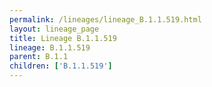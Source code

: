 ```yaml
---
permalink: /lineages/lineage_B.1.1.519.html
layout: lineage_page
title: Lineage B.1.1.519
lineage: B.1.1.519
parent: B.1.1
children: ['B.1.1.519']
---
```

